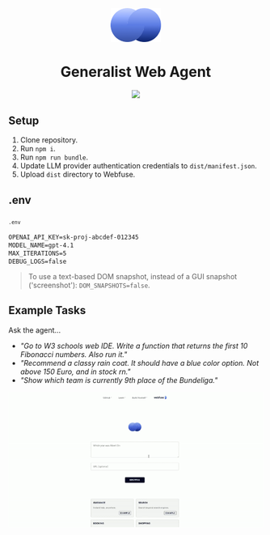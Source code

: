 <p align="center">
  <img src="./.github/logo.png" width="100">
</p>

<h1 align="center">Generalist Web Agent</h1>

<p align="center">
  <a href="https://webfuse.com"><img src="https://img.shields.io/badge/Webfuse-Extension-3b82f6"></a>
</p>

## Setup

1. Clone repository.<br>
2. Run <code>npm i</code>.<br>
3. Run <code>npm run bundle</code>.<br>
4. Update LLM provider authentication credentials to <code>dist/manifest.json</code>.<br>
5. Upload <code>dist</code> directory to Webfuse.

## .env

<sub><code>.env</code></sub>

``` .env
OPENAI_API_KEY=sk-proj-abcdef-012345
MODEL_NAME=gpt-4.1
MAX_ITERATIONS=5
DEBUG_LOGS=false
```

> To use a text-based DOM snapshot, instead of a GUI snapshot ('screenshot'): `DOM_SNAPSHOTS=false`.

## Example Tasks

Ask the agent...

- _"Go to W3 schools web IDE. Write a function that returns the first 10 Fibonacci numbers. Also run it."_
- _"Recommend a classy rain coat. It should have a blue color option. Not above 150 Euro, and in stock rn."_
- _"Show which team is currently 9th place of the Bundeliga."_

<img src="./.github/recording.gif">